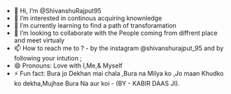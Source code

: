 - 👋 Hi, I’m @ShivanshuRajput95
- 👀 I’m interested in continous acquiring knownledge
- 🌱 I’m currently learning to find a path of transforamation
- 💞️ I’m looking to collaborate with the People coming from diffrent place and meet virtualy 
- 📫 How to reach me to ? - by the instagram @shivanshurajput_95 and by following your intution ;
- 😄 Pronouns: Love with I,Me,& Myself
- ⚡ Fun fact: Bura jo Dekhan mai chala ,Bura na Milya ko ,Jo maan Khudko ko dekha,Mujhse Bura Na aur koi - (BY - KABIR DAAS JI).    

<!---
ShivanshuRajput95/ShivanshuRajput95 is a ✨ special ✨ repository because its `README.md` (this file) appears on your GitHub profile.
You can click the Preview link to take a look at your changes.
--->
